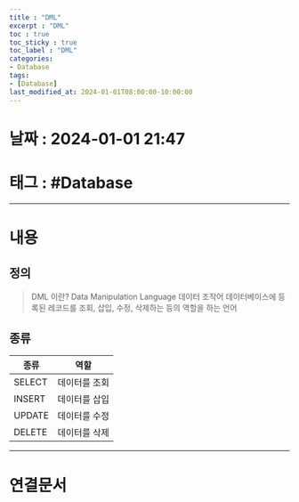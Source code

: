 ```yaml
---
title : "DML"
excerpt : "DML"
toc : true
toc_sticky : true
toc_label : "DML"
categories:
- Database
tags:
- [Database]
last_modified_at: 2024-01-01T08:00:00-10:00:00
---
```


# 날짜 : 2024-01-01 21:47

# 태그 : #Database 
---

# 내용

## 정의
> DML 이란?
> Data Manipulation Language
> 데이터 조작어
> 데이터베이스에 등록된 레코드를 조회, 삽입, 수정, 삭제하는 등의 역할을 하는 언어

## 종류

| 종류 | 역할 |
| ---- | ---- |
| SELECT | 데이터를 조회 |
| INSERT | 데이터를 삽입 |
| UPDATE | 데이터를 수정 |
| DELETE | 데이터를 삭제 |

---

# 연결문서
